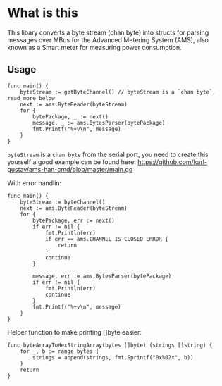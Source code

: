 What is this
============


This libary converts a byte stream (chan byte) into structs for parsing messages over MBus for the Advanced Metering System (AMS), also known as a Smart meter for measuring power consumption.


Usage
-----

	func main() {
		byteStream := getByteChannel() // byteStream is a `chan byte`, read more below
		next := ams.ByteReader(byteStream)
		for {
			bytePackage, _ := next()
			message, _ := ams.BytesParser(bytePackage)
			fmt.Printf("%+v\n", message)
		}
	}

`byteStream` is a `chan byte` from the serial port, you need to create this yourself a good example can be found here:
https://github.com/karl-gustav/ams-han-cmd/blob/master/main.go

With error handlin:

	func main() {
		byteStream := byteChannel()
		next := ams.ByteReader(byteStream)
		for {
			bytePackage, err := next()
			if err != nil {
				fmt.Println(err)
				if err == ams.CHANNEL_IS_CLOSED_ERROR {
					return
				}
				continue
			}

			message, err := ams.BytesParser(bytePackage)
			if err != nil {
				fmt.Println(err)
				continue
			}
			fmt.Printf("%+v\n", message)
		}
	}

Helper function to make printing []byte easier:

    func byteArrayToHexStringArray(bytes []byte) (strings []string) {
        for _, b := range bytes {
            strings = append(strings, fmt.Sprintf("0x%02x", b))
        }
        return
    }



